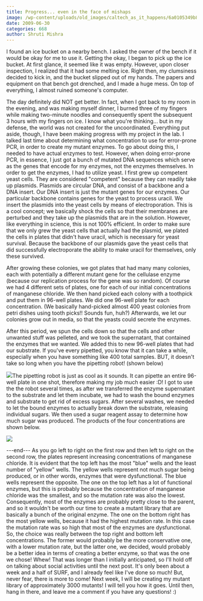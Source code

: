 ```yaml
---
title: Progress... even in the face of mishaps
image: /wp-content/uploads/old_images/caltech_as_it_happens/6a0105349b8251970b011571732f4d970b.jpg
date: 2009-06-30
categories: 668
author: Shruti Mishra
---
```



I found an ice bucket on a nearby bench. I asked the owner of the bench if it would be okay for me to use it. Getting the okay, I began to pick up the ice bucket. At first glance, it seemed like it was empty. However, upon closer inspection, I realized that it had some melting ice. Right then, my clumsiness decided to kick in, and the bucket slipped out of my hands. The papers and equipment on that bench got drenched, and I made a huge mess. On top of everything, I almost ruined someone's computer.

The day definitely did NOT get better. In fact, when I got back to my room in the evening, and was making myself dinner, I burned three of my fingers while making two-minute noodles and consequently spent the subsequent 3 hours with my fingers on ice. I know what you're thinking... but in my defense, the world was not created for the uncoordinated. Everything put aside, though, I have been making progress with my project in the lab. I talked last time about determining what concentration to use for error-prone PCR, in order to create my mutant enzymes. To go about doing this, I needed to have actual enzymes to test. However, when doing error-prone PCR, in essence, I just got a bunch of mutated DNA sequences which serve as the genes that encode for my enzymes, not the enzymes themselves. In order to get the enzymes, I had to utilize yeast. 
I first grew up competent yeast cells. They are considered "competent" because they can readily take up plasmids. Plasmids are circular DNA, and consist of a backbone and a DNA insert. Our DNA insert is just the mutant genes for our enzymes. Our particular backbone contains genes for the yeast to process uracil. We insert the plasmids into the yeast cells by means of electroporation. This is a cool concept; we basically shock the cells so that their membranes are perturbed and they take up the plasmids that are in the solution. However, like everything in science, this is not 100% efficient. In order to make sure that we only grew the yeast cells that actually had the plasmid, we plated the cells in plates that didn't have uracil, which is necessary for yeast survival. Because the backbone of our plasmids gave the yeast cells that did successfully electroporate the ability to make uracil for themselves, only these survived.

After growing these colonies, we got plates that had many many colonies, each with potentially a different mutant gene for the cellulase enzyme (because our replication process for the gene was so random). Of course we had 4 different sets of plates, one for each of our initial concentrations of manganese chloride. We then hand picked each colony with a toothpick and put them in 96-well plates. We did one 96-well plate for each concentration. (We basically hand-picked almost 400 yeast colonies from petri dishes using tooth picks!! Sounds fun, huh?) Afterwards, we let our colonies grow out in media, so that the yeasts could secrete the enzymes.

After this period, we spun the cells down so that the cells and other unwanted stuff was pelleted, and we took the supernatant, that contained the enzymes that we wanted. We added this to new 96-well plates that had our substrate. If you've every pipetted, you know that it can take a while, especially when you have something like 400 total samples. BUT, it doesn't take so long when you have the pipetting robot! (shown below)


![](/old_images/caltech_as_it_happens/6a0105349b8251970b01157173af45970b.jpg)The pipetting robot is just as cool as it sounds. It can pipette an entire 96-well plate in one shot, therefore making my job much easier :D! I got to use the the robot several times, as after we transferred the enzyme supernatant to the substrate and let them incubate, we had to wash the bound enzymes and substrate to get rid of excess sugars. After several washes, we needed to let the bound enzymes to actually break down the substrate, releasing individual sugars. We then used a sugar reagent assay to determine how much sugar was produced. The products of the four concentrations are shown below.


![](/old_images/caltech_as_it_happens/6a0105349b8251970b0115707e81ca970c.jpg)

---end---
As you go left to right on the first row and then left to right on the second row, the plates represent increasing concentrations of manganese chloride. It is evident that the top left has the most "blue" wells and the least number of "yellow" wells. The yellow wells represent not much sugar being produced, or in other words, enzymes that were dysfunctional. The blue wells represent the opposite. The one on the top left has a lot of functional enzymes, but this is probably because the concentration of manganese chloride was the smallest, and so the mutation rate was also the lowest. Consequently, most of the enzymes are probably pretty close to the parent, and so it wouldn't be worth our time to create a mutant library that are basically a bunch of the original enzyme. The one on the bottom right has the most yellow wells, because it had the highest mutation rate. In this case the mutation rate was so high that most of the enzymes are dysfunctional. So, the choice was really between the top right and bottom left concentrations. The former would probably be the more conservative one, with a lower mutation rate, but the latter one, we decided, would probably be a better idea in terms of creating a better enzyme, so that was the one we chose!
Whew! That was longer than I initially anticipated, so I'll hold off on talking about social activities until the next post. It's only been about a week and a half of SURF, and I already feel like I've done so much! But, never fear, there is more to come! Next week, I will be creating my mutant library of approximately 3000 mutants! I will tell you how it goes. Until then, hang in there, and leave me a comment if you have any questions! :)
